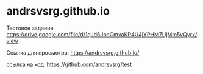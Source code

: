 # andrsvsrg.github.io

Тестовое задание 
https://drive.google.com/file/d/1qJd6JonCmxaKP4U4jYPHM7UjMm5vQyrx/view

Ссылка для просмотра: https://andrsvsrg.github.io/

ссылка на код: https://github.com/andrsvsrg/test
